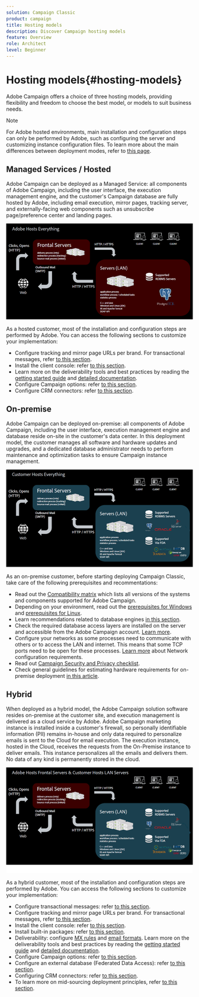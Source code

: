 ```yaml
---
solution: Campaign Classic
product: campaign
title: Hosting models
description: Discover Campaign hosting models
feature: Overview
role: Architect
level: Beginner
---
```


# Hosting models{#hosting-models}

Adobe Campaign offers a choice of three hosting models, providing flexibility and freedom to choose the best model, or models to suit business needs.

>[!NOTE]
>
>For Adobe hosted environments, main installation and configuration steps can only be performed by Adobe, such as configuring the server and customizing instance configuration files. To learn more about the main differences between deployment modes, refer to [this page](../../installation/using/capability-matrix.md).

## Managed Services / Hosted

Adobe Campaign can be deployed as a Managed Service: all components of Adobe Campaign, including the user interface, the execution management engine, and the customer's Campaign database are fully hosted by Adobe, including email execution, mirror pages, tracking server, and externally-facing web components such as unsubscribe page/preference center and landing pages. 

![](assets/deployment_hosted.png)

As a hosted customer, most of the installation and configuration steps are performed by Adobe. You can access the following sections to customize your implementation:

* Configure tracking and mirror page URLs per brand. For transactional messages, refer [to this section](../../message-center/using/configuring-multibranding.md).
* Install the client console: refer [to this section](../../installation/using/installing-the-client-console.md).
* Learn more on the deliverability tools and best practices by reading the [getting started guide](../../delivery/using/deliverability-key-points.md) and [detailed documentation](../../delivery/using/about-deliverability.md).
* Configure Campaign options: refer [to this section](../../installation/using/configuring-campaign-options.md).
* Configure CRM connectors: refer [to this section](../../platform/using/crm-connectors.md).

## On-premise

Adobe Campaign can be deployed on-premise: all components of Adobe Campaign, including the user interface, execution management engine and database reside on-site in the customer's data center. In this deployment model, the customer manages all software and hardware updates and upgrades, and a dedicated database administrator needs to perform maintenance and optimization tasks to ensure Campaign instance management.

![](assets/deployment_onpremise.png)

As an on-premise customer, before starting deploying Campaign Classic, take care of the following prerequisites and recommentations:

* Read out the [Compatibility matrix](../../rn/using/compatibility-matrix.md) which lists all versions of the systems and components supported for Adobe Campaign.
* Depending on your environment, read out the [prerequisites for Windows](../../installation/using/prerequisites-of-campaign-installation-in-windows.md) and [prerequisites for Linux](../../installation/using/prerequisites-of-campaign-installation-in-linux.md).
* Learn recommendations related to database engines [in this section](../../installation/using/database.md).
* Check the required database access layers are installed on the server and accessible from the Adobe Campaign account. [Learn more](../../installation/using/application-server.md).
* Configure your networks as some processes need to communicate with others or to access the LAN and internet. This means that some TCP ports need to be open for these processes. [Learn more](../../installation/using/network-configuration.md) about Network configuration requirements.
* Read out [Campaign Security and Privacy checklist](https://helpx.adobe.com/campaign/kb/acc-security.html).
* Check general guidelines for estimating hardware requirements for on-premise deployment [in this article](https://helpx.adobe.com/campaign/kb/hardware-sizing-guide.html).

## Hybrid

When deployed as a hybrid model, the Adobe Campaign solution software resides on-premise at the customer site, and execution management is delivered as a cloud service by Adobe. Adobe Campaign marketing instance is installed inside a customer's firewall, so personally identifiable information (PII) remains in-house and only data required to personalize emails is sent to the Cloud for email execution. The execution instance, hosted in the Cloud, receives the requests from the On-Premise instance to deliver emails. This instance personalizes all the emails and delivers them. No data of any kind is permanently stored in the cloud. 

![](assets/deployment_hybrid.png)

As a hybrid customer, most of the installation and configuration steps are performed by Adobe. You can access the following sections to customize your implementation:

* Configure transactional messages: refer [to this section](../../message-center/using/transactional-messaging-architecture.md).
* Configure tracking and mirror page URLs per brand. For transactional messages, refer [to this section](../../message-center/using/configuring-multibranding.md).
* Install the client console: refer [to this section](../../installation/using/installing-the-client-console.md).
* Install built-in packages: refer [to this section](../../installation/using/installing-campaign-standard-packages.md).
* Deliverability: configure [MX rules](../../installation/using/email-deliverability.md#mx-configuration) and [email formats](../../installation/using/email-deliverability.md#managing-email-formats). Learn more on the deliverability tools and best practices by reading the [getting started guide](../../delivery/using/deliverability-key-points.md) and [detailed documentation](../../delivery/using/about-deliverability.md).
* Configure Campaign options: refer [to this section](../../installation/using/configuring-campaign-options.md).
* Configure an external database (Federated Data Access): refer [to this section](../../installation/using/about-fda.md).
* Configuring CRM connectors: refer [to this section](../../platform/using/crm-connectors.md).
* To learn more on mid-sourcing deployment principles, refer [to this section](../../installation/using/mid-sourcing-deployment.md).
